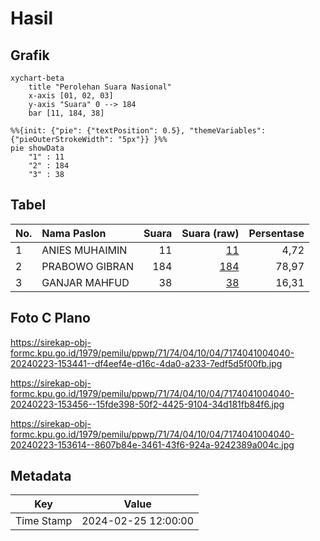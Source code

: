 # Hasil

## Grafik

```mermaid
xychart-beta
    title "Perolehan Suara Nasional"
    x-axis [01, 02, 03]
    y-axis "Suara" 0 --> 184
    bar [11, 184, 38]
```

```mermaid
%%{init: {"pie": {"textPosition": 0.5}, "themeVariables": {"pieOuterStrokeWidth": "5px"}} }%%
pie showData
    "1" : 11
    "2" : 184
    "3" : 38
```

## Tabel

| No. | Nama Paslon    | Suara | Suara (raw) | Persentase |
|:--- |:-------------- | -----:| -----------:| ----------:|
| 1   | ANIES MUHAIMIN | 11    | [11][p-1]   | 4,72       |
| 2   | PRABOWO GIBRAN | 184   | [184][p-2]  | 78,97      |
| 3   | GANJAR MAHFUD  | 38    | [38][p-3]   | 16,31      |


[p-1]: https://github.com/gigit-pemilu/pemilu-2024/blob/main/pilpres/hitung-suara/sub/71-sulawesi-utara/sub/74-kota-kotamobagu/sub/04-kotamobagu-barat/sub/1004-gogagoman/sub/040-tps/sub/paslon-1.txt
[p-2]: https://github.com/gigit-pemilu/pemilu-2024/blob/main/pilpres/hitung-suara/sub/71-sulawesi-utara/sub/74-kota-kotamobagu/sub/04-kotamobagu-barat/sub/1004-gogagoman/sub/040-tps/sub/paslon-2.txt
[p-3]: https://github.com/gigit-pemilu/pemilu-2024/blob/main/pilpres/hitung-suara/sub/71-sulawesi-utara/sub/74-kota-kotamobagu/sub/04-kotamobagu-barat/sub/1004-gogagoman/sub/040-tps/sub/paslon-3.txt

## Foto C Plano

https://sirekap-obj-formc.kpu.go.id/1979/pemilu/ppwp/71/74/04/10/04/7174041004040-20240223-153441--df4eef4e-d16c-4da0-a233-7edf5d5f00fb.jpg

https://sirekap-obj-formc.kpu.go.id/1979/pemilu/ppwp/71/74/04/10/04/7174041004040-20240223-153456--15fde398-50f2-4425-9104-34d181fb84f6.jpg

https://sirekap-obj-formc.kpu.go.id/1979/pemilu/ppwp/71/74/04/10/04/7174041004040-20240223-153614--8607b84e-3461-43f6-924a-9242389a004c.jpg


## Metadata

| Key        | Value               |
| ---------- | ------------------- |
| Time Stamp | 2024-02-25 12:00:00 |



